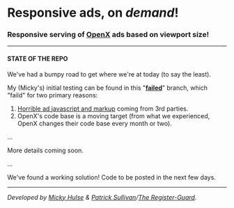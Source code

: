 # Responsive ads, on _demand_!

### Responsive serving of [OpenX](http://www.openx.com) ads based on viewport size!

---

#### STATE OF THE REPO

We've had a bumpy road to get where we're at today (to say the least).

My (Micky's) initial testing can be found in this "[**failed**](https://github.com/registerguard/ads-on-demand/tree/failed)" branch, which "faild" for two primary reasons:

1. [Horrible ad javascript and markup](https://groups.google.com/d/topic/writecapturejs-users/636Ez8YniPQ/discussion) coming from 3rd parties.
2. OpenX's code base is a moving target (from what we experienced, OpenX changes their code base every month or two).

...

More details coming soon.

…

We've found a working solution! Code to be posted in the next few days.

---

*Developed by [Micky Hulse](https://github.com/mulse/) & [Patrick Sullivan](https://github.com/psullivan6/)/[The Register-Guard](http://www.registerguard.com).*